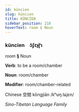 ```yaml
---
id: küncien
slug: küncien
title: KÜNCİEN
sidebar_position: 218
hoverText: room § Noun
---
```


### küncien&emsp;<span kind="abugida">ɔ̃ʄꞇɟɽ̃ɿ</span>

*room* **§** Noun

**Verb**: to be a room/chamber

**Noun**: room/chamber

**Modifier**: room/chamber-related

Chinese 空間 kōngjiān /kʰʊŋ.tɕjɛn/

*Sino-Tibetan Language Family*